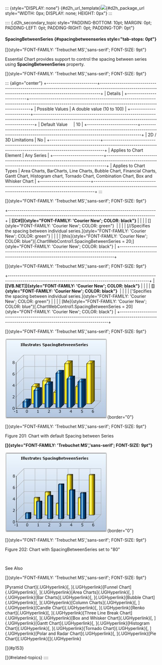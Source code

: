 ::: {style="DISPLAY: none"}
[](ms-xhelp:///?Id=d2h_url_template){#d2h_url_template}![](!package_url!){#d2h_package_url style="WIDTH: 0px; DISPLAY: none; HEIGHT: 0px"}
:::

:::: {.d2h_secondary_topic style="PADDING-BOTTOM: 10pt; MARGIN: 0pt; PADDING-LEFT: 0pt; PADDING-RIGHT: 0pt; PADDING-TOP: 0pt"}
#### SpacingBetweenSeries {#spacingbetweenseries style="tab-stops: 0pt"}

[]{style="FONT-FAMILY: 'Trebuchet MS','sans-serif'; FONT-SIZE: 9pt"} 

Essential Chart provides support to control the spacing between series using **SpacingBetweenSeries** property.

[]{style="FONT-FAMILY: 'Trebuchet MS','sans-serif'; FONT-SIZE: 9pt"} 

::: {align="center"}
+--------------------------+------------------------------------------------------------------------------------------------------------------------------------------------------------+
| Details                                                                                                                                                                               |
+--------------------------+------------------------------------------------------------------------------------------------------------------------------------------------------------+
| Possible Values          | A double value (10 to 100)                                                                                                                                 |
+--------------------------+------------------------------------------------------------------------------------------------------------------------------------------------------------+
| Default Value            | 10                                                                                                                                                         |
+--------------------------+------------------------------------------------------------------------------------------------------------------------------------------------------------+
| 2D / 3D Limitations      | No                                                                                                                                                         |
+--------------------------+------------------------------------------------------------------------------------------------------------------------------------------------------------+
| Applies to Chart Element | Any Series                                                                                                                                                 |
+--------------------------+------------------------------------------------------------------------------------------------------------------------------------------------------------+
| Applies to Chart Types   | Area Charts, BarCharts, Line Charts, Bubble Chart, Financial Charts, Gantt Chart, Histogram chart, Tornado Chart, Combination Chart, Box and Whisker Chart |
+--------------------------+------------------------------------------------------------------------------------------------------------------------------------------------------------+
:::

[]{style="FONT-FAMILY: 'Trebuchet MS','sans-serif'; FONT-SIZE: 9pt"} 

+---------------------------------------------------------------------------------------------------------------------------------------------------------+
| **[\[C#\]]{style="FONT-FAMILY: 'Courier New'; COLOR: black"}**                                                                                          |
|                                                                                                                                                         |
| []{style="FONT-FAMILY: 'Courier New'; COLOR: green"}                                                                                                    |
|                                                                                                                                                         |
| [//Specifies the spacing between individual series.]{style="FONT-FAMILY: 'Courier New'; COLOR: green"}                                                  |
|                                                                                                                                                         |
| [this]{style="FONT-FAMILY: 'Courier New'; COLOR: blue"}[.ChartWebControl1.SpacingBetweenSeries = 20;]{style="FONT-FAMILY: 'Courier New'; COLOR: black"} |
+---------------------------------------------------------------------------------------------------------------------------------------------------------+

[]{style="FONT-FAMILY: 'Trebuchet MS','sans-serif'; FONT-SIZE: 9pt"} 

+------------------------------------------------------------------------------------------------------------------------------------------------------+
| **[\[VB.NET\]]{style="FONT-FAMILY: 'Courier New'; COLOR: black"}**                                                                                   |
|                                                                                                                                                      |
| **[]{style="FONT-FAMILY: 'Courier New'; COLOR: black"}**                                                                                             |
|                                                                                                                                                      |
| [\'Specifies the spacing between individual series.]{style="FONT-FAMILY: 'Courier New'; COLOR: green"}                                               |
|                                                                                                                                                      |
| [Me]{style="FONT-FAMILY: 'Courier New'; COLOR: blue"}[.ChartWebControl1.SpacingBetweenSeries = 20]{style="FONT-FAMILY: 'Courier New'; COLOR: black"} |
+------------------------------------------------------------------------------------------------------------------------------------------------------+

[]{style="FONT-FAMILY: 'Trebuchet MS','sans-serif'; FONT-SIZE: 9pt"} 

![](ImagesExt/image64_207.jpg){border="0"}

[]{style="FONT-FAMILY: 'Trebuchet MS','sans-serif'; FONT-SIZE: 9pt"} 

Figure 201: Chart with default Spacing between Series

**[]{style="FONT-FAMILY: 'Trebuchet MS','sans-serif'; FONT-SIZE: 9pt"}** 

![](ImagesExt/image64_208.jpg){border="0"}

[]{style="FONT-FAMILY: 'Trebuchet MS','sans-serif'; FONT-SIZE: 9pt"} 

Figure 202: Chart with SpacingBetweenSeries set to \"80\"

 

See Also

[]{style="FONT-FAMILY: 'Trebuchet MS','sans-serif'; FONT-SIZE: 9pt"} 

[Pyramid Chart]{.UGHyperlink}[, ]{.UGHyperlink}[Funnel Chart]{.UGHyperlink}[, ]{.UGHyperlink}[Area Charts]{.UGHyperlink}[, ]{.UGHyperlink}[Bar Charts]{.UGHyperlink}[, ]{.UGHyperlink}[Bubble Chart]{.UGHyperlink}[, ]{.UGHyperlink}[Column Charts]{.UGHyperlink}[, ]{.UGHyperlink}[Candle Chart]{.UGHyperlink}[, ]{.UGHyperlink}[Renko chart]{.UGHyperlink}[, ]{.UGHyperlink}[Three Line Break Chart]{.UGHyperlink}[, ]{.UGHyperlink}[Box and Whisker Chart]{.UGHyperlink}[, ]{.UGHyperlink}[Gantt Chart]{.UGHyperlink}[, ]{.UGHyperlink}[Histogram Chart]{.UGHyperlink}[, ]{.UGHyperlink}[Tornado Chart]{.UGHyperlink}[, ]{.UGHyperlink}[Polar and Radar Chart]{.UGHyperlink}[, ]{.UGHyperlink}[Pie Chart]{.UGHyperlink}[]{.UGHyperlink}

[]{#p153} 

[]{#related-topics}
::::
